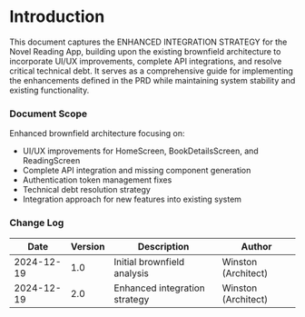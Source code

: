 # Introduction

This document captures the ENHANCED INTEGRATION STRATEGY for the Novel Reading App, building upon the existing brownfield architecture to incorporate UI/UX improvements, complete API integrations, and resolve critical technical debt. It serves as a comprehensive guide for implementing the enhancements defined in the PRD while maintaining system stability and existing functionality.

### Document Scope

Enhanced brownfield architecture focusing on:
- UI/UX improvements for HomeScreen, BookDetailsScreen, and ReadingScreen
- Complete API integration and missing component generation
- Authentication token management fixes
- Technical debt resolution strategy
- Integration approach for new features into existing system

### Change Log

| Date   | Version | Description                 | Author    |
| ------ | ------- | --------------------------- | --------- |
| 2024-12-19 | 1.0     | Initial brownfield analysis | Winston (Architect) |
| 2024-12-19 | 2.0     | Enhanced integration strategy | Winston (Architect) |
